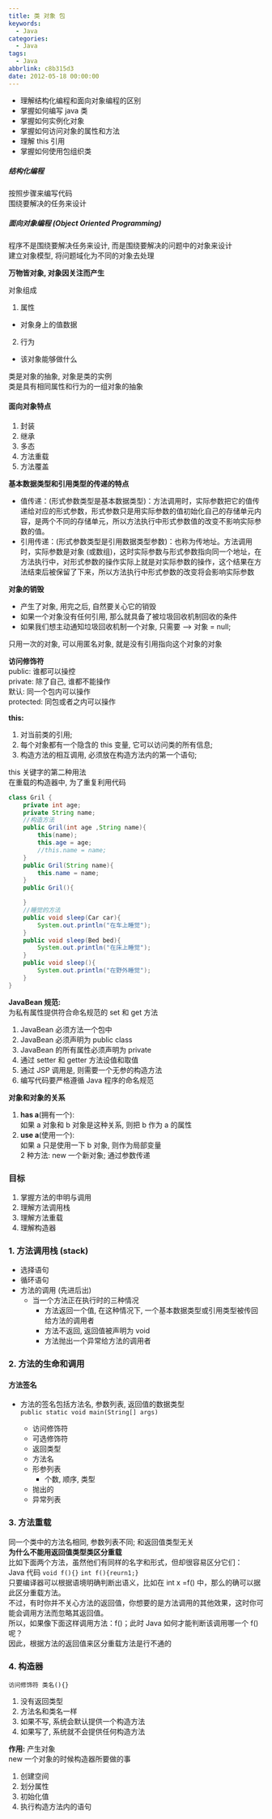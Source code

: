 ```yaml
---
title: 类 对象 包
keywords:
  - Java
categories:
  - Java
tags:
  - Java
abbrlink: c8b315d3
date: 2012-05-18 00:00:00
---
```


- 理解结构化编程和面向对象编程的区别
- 掌握如何编写 java 类
- 掌握如何实例化对象
- 掌握如何访问对象的属性和方法
- 理解 this 引用
- 掌握如何使用包组织类

##### 结构化编程

按照步骤来编写代码  
围绕要解决的任务来设计

##### 面向对象编程 (Object Oriented Programming)

程序不是围绕要解决任务来设计, 而是围绕要解决的问题中的对象来设计  
建立对象模型, 将问题域化为不同的对象去处理

**万物皆对象, 对象因关注而产生**

对象组成

1. 属性

- 对象身上的值数据

2. 行为

- 该对象能够做什么

类是对象的抽象, 对象是类的实例  
类是具有相同属性和行为的一组对象的抽象

#### 面向对象特点

1. 封装
2. 继承
3. 多态
4. 方法重载
5. 方法覆盖

**基本数据类型和引用类型的传递的特点**

- 值传递：(形式参数类型是基本数据类型)：方法调用时，实际参数把它的值传递给对应的形式参数，形式参数只是用实际参数的值初始化自己的存储单元内容，是两个不同的存储单元，所以方法执行中形式参数值的改变不影响实际参数的值。
- 引用传递：(形式参数类型是引用数据类型参数)：也称为传地址。方法调用时，实际参数是对象 (或数组)，这时实际参数与形式参数指向同一个地址，在方法执行中，对形式参数的操作实际上就是对实际参数的操作，这个结果在方法结束后被保留了下来，所以方法执行中形式参数的改变将会影响实际参数

**对象的销毁**

- 产生了对象, 用完之后, 自然要关心它的销毁
- 如果一个对象没有任何引用, 那么就具备了被垃圾回收机制回收的条件
- 如果我们想主动通知垃圾回收机制一个对象, 只需要 –> 对象 = null;

只用一次的对象, 可以用匿名对象, 就是没有引用指向这个对象的对象

**访问修饰符**  
public: 谁都可以操控  
private: 除了自己, 谁都不能操作  
默认: 同一个包内可以操作  
protected: 同包或者之内可以操作

**this:**

1. 对当前类的引用;
2. 每个对象都有一个隐含的 this 变量, 它可以访问类的所有信息;
3. 构造方法的相互调用, 必须放在构造方法内的第一个语句;

this 关键字的第二种用法  
在重载的构造器中, 为了重复利用代码

```java
class Gril {
    private int age;
    private String name;
    //构造方法
    public Gril(int age ,String name){
        this(name);
        this.age = age;
        //this.name = name;
    }
    public Gril(String name){
        this.name = name;
    }
    public Gril(){

    }
    //睡觉的方法
    public void sleep(Car car){
        System.out.println("在车上睡觉");
    }
    public void sleep(Bed bed){
        System.out.println("在床上睡觉");
    }
    public void sleep(){
        System.out.println("在野外睡觉");
    }
}
```

**JavaBean 规范:**  
为私有属性提供符合命名规范的 set 和 get 方法

1. JavaBean 必须方法一个包中
2. JavaBean 必须声明为 public class
3. JavaBean 的所有属性必须声明为 private
4. 通过 setter 和 getter 方法设值和取值
5. 通过 JSP 调用是, 则需要一个无参的构造方法
6. 编写代码要严格遵循 Java 程序的命名规范

**对象和对象的关系**

1. **has a**(拥有一个):  
   如果 a 对象和 b 对象是这种关系, 则把 b 作为 a 的属性
2. **use a**(使用一个):  
   如果 a 只是使用一下 b 对象, 则作为局部变量  
   2 种方法: new 一个新对象; 通过参数传递

### 目标

1. 掌握方法的申明与调用
2. 理解方法调用栈
3. 理解方法重载
4. 理解构造器

### 1. 方法调用栈 (stack)

- 选择语句
- 循环语句
- 方法的调用 (先进后出)
  - 当一个方法正在执行时的三种情况
    - 方法返回一个值, 在这种情况下, 一个基本数据类型或引用类型被传回给方法的调用者
    - 方法不返回, 返回值被声明为 void
    - 方法抛出一个异常给方法的调用者

### 2. 方法的生命和调用

#### 方法签名

- 方法的签名包括方法名, 参数列表, 返回值的数据类型  
   `public static void main(String[] args)`

  - 访问修饰符
  - 可选修饰符
  - 返回类型
  - 方法名
  - 形参列表
    - 个数, 顺序, 类型
  - 抛出的
  - 异常列表

### 3. 方法重载

同一个类中的方法名相同, 参数列表不同; 和返回值类型无关  
**为什么不能用返回值类型类区分重载**  
比如下面两个方法，虽然他们有同样的名字和形式，但却很容易区分它们：  
Java 代码 `void f(){}` `int f(){reurn1;}`  
只要编译器可以根据语境明确判断出语义，比如在 int x =f() 中，那么的确可以据此区分重载方法。  
不过，有时你并不关心方法的返回值，你想要的是方法调用的其他效果，这时你可能会调用方法而忽略其返回值。  
所以，如果像下面这样调用方法：f()；此时 Java 如何才能判断该调用哪一个 f() 呢？  
因此，根据方法的返回值来区分重载方法是行不通的

### 4. 构造器

`访问修饰符 类名(){}`

1. 没有返回类型
2. 方法名和类名一样
3. 如果不写, 系统会默认提供一个构造方法
4. 如果写了, 系统就不会提供任何构造方法

**作用:** 产生对象  
new 一个对象的时候构造器所要做的事

1. 创建空间
2. 划分属性
3. 初始化值
4. 执行构造方法内的语句
